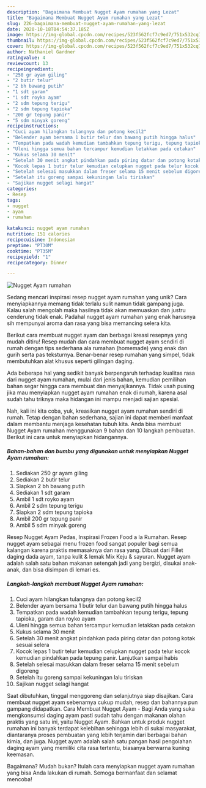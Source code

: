```yaml
---
description: "Bagaimana Membuat Nugget Ayam rumahan yang Lezat"
title: "Bagaimana Membuat Nugget Ayam rumahan yang Lezat"
slug: 226-bagaimana-membuat-nugget-ayam-rumahan-yang-lezat
date: 2020-10-18T04:54:37.185Z
image: https://img-global.cpcdn.com/recipes/523f562fcf7c9ed7/751x532cq70/nugget-ayam-rumahan-foto-resep-utama.jpg
thumbnail: https://img-global.cpcdn.com/recipes/523f562fcf7c9ed7/751x532cq70/nugget-ayam-rumahan-foto-resep-utama.jpg
cover: https://img-global.cpcdn.com/recipes/523f562fcf7c9ed7/751x532cq70/nugget-ayam-rumahan-foto-resep-utama.jpg
author: Nathaniel Gardner
ratingvalue: 4
reviewcount: 13
recipeingredient:
- "250 gr ayam giling"
- "2 butir telur"
- "2 bh bawang putih"
- "1 sdt garam"
- "1 sdt royko ayam"
- "2 sdm tepung terigu"
- "2 sdm tepung tapioka"
- "200 gr tepung panir"
- "5 sdm minyak goreng"
recipeinstructions:
- "Cuci ayam hilangkan tulangnya dan potong kecil2"
- "Belender ayam bersama 1 butir telur dan bawang putih hingga halus"
- "Tempatkan pada wadah kemudian tambahkan tepung terigu, tepung tapioka, garam dan royko ayam"
- "Uleni hingga semua bahan tercampur kemudian letakkan pada cetakan"
- "Kukus selama 30 menit"
- "Setelah 30 menit angkat pindahkan pada piring datar dan potong kotak sesuai selera"
- "Kocok lepas 1 butir telur kemudian celupkan nugget pada telur kocok kemudian pindahkan pada tepung panir. Lanjutkan sampai habis"
- "Setelah selesai masukkan dalam freser selama 15 menit sebelum digoreng"
- "Setelah itu goreng sampai kekuningan lalu tiriskan"
- "Sajikan nugget selagi hangat"
categories:
- Resep
tags:
- nugget
- ayam
- rumahan

katakunci: nugget ayam rumahan 
nutrition: 151 calories
recipecuisine: Indonesian
preptime: "PT30M"
cooktime: "PT35M"
recipeyield: "1"
recipecategory: Dinner

---
```



![Nugget Ayam rumahan](https://img-global.cpcdn.com/recipes/523f562fcf7c9ed7/751x532cq70/nugget-ayam-rumahan-foto-resep-utama.jpg)

Sedang mencari inspirasi resep nugget ayam rumahan yang unik? Cara menyiapkannya memang tidak terlalu sulit namun tidak gampang juga. Kalau salah mengolah maka hasilnya tidak akan memuaskan dan justru cenderung tidak enak. Padahal nugget ayam rumahan yang enak harusnya sih mempunyai aroma dan rasa yang bisa memancing selera kita.

Berikut cara membuat nugget ayam dan berbagai kreasi resepnya yang mudah ditiru! Resep mudah dan cara membuat nugget ayam sendiri di rumah dengan tips sederhana ala rumahan (homemade) yang enak dan gurih serta pas teksturnya. Benar-benar resep rumahan yang simpel, tidak membutuhkan alat khusus seperti gilingan daging.

Ada beberapa hal yang sedikit banyak berpengaruh terhadap kualitas rasa dari nugget ayam rumahan, mulai dari jenis bahan, kemudian pemilihan bahan segar hingga cara membuat dan menyajikannya. Tidak usah pusing jika mau menyiapkan nugget ayam rumahan enak di rumah, karena asal sudah tahu triknya maka hidangan ini mampu menjadi sajian spesial.


Nah, kali ini kita coba, yuk, kreasikan nugget ayam rumahan sendiri di rumah. Tetap dengan bahan sederhana, sajian ini dapat memberi manfaat dalam membantu menjaga kesehatan tubuh kita. Anda bisa membuat Nugget Ayam rumahan menggunakan 9 bahan dan 10 langkah pembuatan. Berikut ini cara untuk menyiapkan hidangannya.

<!--inarticleads1-->

##### Bahan-bahan dan bumbu yang digunakan untuk menyiapkan Nugget Ayam rumahan:

1. Sediakan 250 gr ayam giling
1. Sediakan 2 butir telur
1. Siapkan 2 bh bawang putih
1. Sediakan 1 sdt garam
1. Ambil 1 sdt royko ayam
1. Ambil 2 sdm tepung terigu
1. Siapkan 2 sdm tepung tapioka
1. Ambil 200 gr tepung panir
1. Ambil 5 sdm minyak goreng


Resep Nugget Ayam Pedas, Inspirasi Frozen Food a la Rumahan. Resep nugget ayam sebagai menu frozen food sangat populer bagi semua kalangan karena praktis memasaknya dan rasa yang. Dibuat dari Fillet daging dada ayam, tanpa kulit &amp; lemak Mix Keju &amp; sayuran. Nugget ayam adalah salah satu bahan makanan setengah jadi yang bergizi, disukai anak-anak, dan bisa disimpan di lemari es. 

<!--inarticleads2-->

##### Langkah-langkah membuat Nugget Ayam rumahan:

1. Cuci ayam hilangkan tulangnya dan potong kecil2
1. Belender ayam bersama 1 butir telur dan bawang putih hingga halus
1. Tempatkan pada wadah kemudian tambahkan tepung terigu, tepung tapioka, garam dan royko ayam
1. Uleni hingga semua bahan tercampur kemudian letakkan pada cetakan
1. Kukus selama 30 menit
1. Setelah 30 menit angkat pindahkan pada piring datar dan potong kotak sesuai selera
1. Kocok lepas 1 butir telur kemudian celupkan nugget pada telur kocok kemudian pindahkan pada tepung panir. Lanjutkan sampai habis
1. Setelah selesai masukkan dalam freser selama 15 menit sebelum digoreng
1. Setelah itu goreng sampai kekuningan lalu tiriskan
1. Sajikan nugget selagi hangat


Saat dibutuhkan, tinggal menggoreng dan selanjutnya siap disajikan. Cara membuat nugget ayam sebenarnya cukup mudah, resep dan bahannya pun gampang didapatkan. Cara Membuat Nugget Ayam - Bagi Anda yang suka mengkonsumsi daging ayam pasti sudah tahu dengan makanan olahan praktis yang satu ini, yaitu Nugget Ayam. Bahkan untuk produk nugget rumahan ini banyak terdapat kelebihan sehingga lebih di sukai masyarakat, diantaranya proses pembuatan yang lebih terjamin dari berbagai bahan kimia, dan juga. Nugget ayam adalah salah satu pangan hasil pengolahan daging ayam yang memiliki cita rasa tertentu, biasanya berwarna kuning keemasan. 

Bagaimana? Mudah bukan? Itulah cara menyiapkan nugget ayam rumahan yang bisa Anda lakukan di rumah. Semoga bermanfaat dan selamat mencoba!
